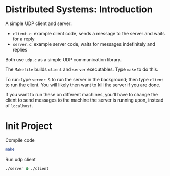 # Distributed Systems: Introduction

A simple UDP client and server:
- `client.c`: example client code, sends a message to the server and waits for a reply
- `server.c`: example server code, waits for messages indefinitely and replies

Both use `udp.c` as a simple UDP communication library.

The `Makefile` builds `client` and `server` executables. Type `make` to do this.

To run: type `server &` to run the server in the background; then type `client` to
run the client. You will likely then want to kill the server if you are done.

If you want to run these on different machines, you'll have to change the client
to send messages to the machine the server is running upon, instead of `localhost`.

# Init Project

Compile code
```bash
make
```

Run udp client
```bash
./server & ./client
```
